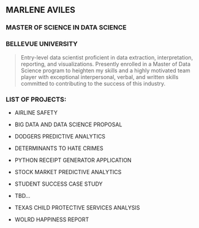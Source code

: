 ## MARLENE AVILES 

### MASTER OF SCIENCE IN DATA SCIENCE 

### BELLEVUE UNIVERSITY

> Entry-level data scientist proficient in data extraction,
> interpretation, reporting, and visualizations. Presently enrolled
> in a Master of Data Science program to heighten my skills and
> a highly motivated team player with exceptional interpersonal,
> verbal, and written skills committed to contributing to the
> success of this industry.


### LIST OF PROJECTS:

* AIRLINE SAFETY

* BIG DATA AND DATA SCIENCE PROPOSAL

* DODGERS PREDICTIVE ANALYTICS 

* DETERMINANTS TO HATE CRIMES

* PYTHON RECEIPT GENERATOR APPLICATION

* STOCK MARKET PREDICTIVE ANALYTICS

* STUDENT SUCCESS CASE STUDY

* TBD...

* TEXAS CHILD PROTECTIVE SERVICES ANALYSIS

* WOLRD HAPPINESS REPORT 




